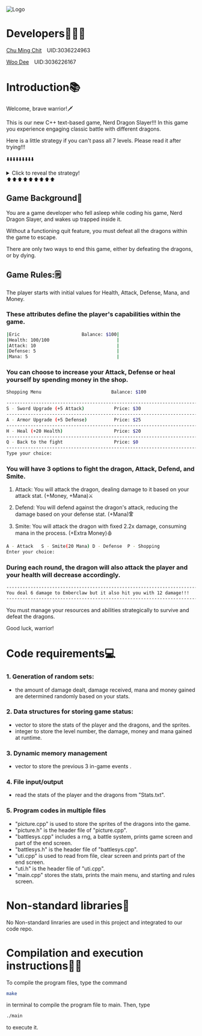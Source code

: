 ![Logo](https://images.cooltext.com/5696966.png)

# Developers👨🏻‍💻
  [Chu Ming Chit](https://github.com/EricMingChit)&ensp;&ensp;UID:3036224963
  
  [Woo Dee](https://github.com/r4g3r4hk)&ensp;&ensp;UID:3036226167


# Introduction📚

  Welcome, brave warrior!🗡️
  
  This is our new C++ text-based game, Nerd Dragon Slayer!!! In this game you experience engaging classic battle with different dragons.

  Here is a little strategy if you can't pass all 7 levels. Please read it after trying!!!

  ⬇️⬇️⬇️⬇️⬇️⬇️⬇️⬇️⬇️
  <details>
  <summary>Click to reveal the strategy!</summary>
  > Upgrade defense in the early stage to save mana, save money in the mid-stage, Upgrade attack in the late-stage.
  </details>
  ⬆️⬆️⬆️⬆️⬆️⬆️⬆️⬆️⬆️

  
## Game Background📝

  You are a game developer who fell asleep while coding his game, Nerd Dragon Slayer, and wakes up trapped inside it.
  
  Without a functioning quit feature, you must defeat all the dragons within the game to escape. 
  
  There are only two ways to end this game, either by defeating the dragons, or by dying.



## Game Rules:🗒️

  The player starts with initial values for Health, Attack, Defense, Mana, and Money.
  
  ### These attributes define the player's capabilities within the game.
  
  ```bash
  |Eric                       Balance: $100|   
  |Health: 100/100                         | 
  |Attack: 10                              |        
  |Defense: 5                              | 
  |Mana: 5                                 | 
  ```

  ### You can choose to increase your Attack, Defense or heal yourself by spending money in the shop.

  ```bash
  Shopping Menu                          Balance: $100

  -------------------------------------------------------------------------------------------------
  S - Sword Upgrade (+5 Attack)           Price: $30
  -------------------------------------------------------------------------------------------------
  A - Armor Upgrade (+5 Defense)          Price: $25
  -------------------------------------------------------------------------------------------------
  H - Heal (+20 Health)                   Price: $20
  -------------------------------------------------------------------------------------------------
  Q - Back to the fight                   Price: $0
  -------------------------------------------------------------------------------------------------
  Type your choice:
  ```
  
  ### You will have 3 options to fight the dragon, Attack, Defend, and Smite.
  
  1. Attack: You will attack the dragon, dealing damage to it based on your attack stat. (+Money, +Mana)⚔️
    
  2. Defend: You will defend against the dragon's attack, reducing the damage based on your defense stat. (+Mana)𐂫
    
  3. Smite: You will attack the dragon with fixed 2.2x damage, consuming mana in the process. (+Extra Money)🩸

  ```bash
  A - Attack   S - Smite(20 Mana) D - Defense  P - Shopping
  Enter your choice: 
  ```
  
  
  ### During each round, the dragon will also attack the player and your health will decrease accordingly.

  ```bash
  -------------------------------------------------------------------------
  You deal 6 damage to Emberclaw but it also hit you with 12 damage!!!
  -------------------------------------------------------------------------
  ```
  
  You must manage your resources and abilities strategically to survive and defeat the dragons.
  
  Good luck, warrior!

# Code requirements💻

  ### 1. Generation of random sets: 
  - the amount of damage dealt, damage received, mana and money gained are determined randomly based on your stats.

  ### 2. Data structures for storing game status:
  - vector to store the stats of the player and the dragons, and the sprites.
  - integer to store the level number, the damage, money and mana gained at runtime.

  ### 3. Dynamic memory management
  - vector to store the previous 3 in-game events .

  ### 4. File input/output
  - read the stats of the player and the dragons from "Stats.txt".

  ### 5. Program codes in multiple files
  - "picture.cpp" is used to store the sprites of the dragons into the game.
  - "picture.h" is the header file of "picture.cpp".
  - "battlesys.cpp" includes a rng, a battle system, prints game screen and part of the end screen.
  - "battlesys.h" is the header file of "battlesys.cpp".
  - "uti.cpp" is used to read from file, clear screen and prints part of the end screen.
  - "uti.h" is the header file of "uti.cpp".
  - "main.cpp" stores the stats, prints the main menu, and starting and rules screen.

# Non-standard libraries📖
  No Non-standard linraries are used in this project and integrated to our code repo.

# Compilation and execution instructions🏃🏻

  To compile the program files, type the command 

  ```bash
  make
  ```

  in terminal to compile the program file to main.
  Then, type 

  ```bash
  ./main
  ```
  to execute it.

